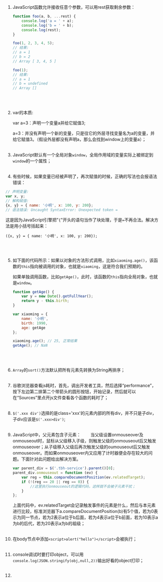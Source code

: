 1. JavaScript函数允许接收任意个参数，可以用rest获取剩余参数：

   ```javascript
   function foo(a, b, ...rest) {
       console.log('a = ' + a);
       console.log('b = ' + b);
       console.log(rest);
   }
   
   foo(1, 2, 3, 4, 5);
   // 结果:
   // a = 1
   // b = 2
   // Array [ 3, 4, 5 ]
   
   foo(1);
   // 结果:
   // a = 1
   // b = undefined
   // Array []
   ```

   <br><br> 

2. var的本质:

   var a=3：声明一个变量a并给它赋值3;

   a=3：并没有声明一个新的变量，只是往它的外层寻找变量名为a的变量，并给它赋值3。（假设外层都没有声明a，那么会找到window上的变量a）；<br><br> 

3. JavaScript默认有一个全局对象`window`，全局作用域的变量实际上被绑定到`window`的一个属性；<br><br>

4.  有些时候，如果变量已经被声明了，再次赋值的时候，正确的写法也会报语法错误：

   ```javascript
   // 声明变量:
   var x, y;
   // 解构赋值:
   {x, y} = { name: '小明', x: 100, y: 200};
   // 语法错误: Uncaught SyntaxError: Unexpected token =
   ```

   这是因为JavaScript引擎把"`{`"开头的语句当作了块处理，于是`=`不再合法。解决方法是用小括号括起来：

   ```
   ({x, y} = { name: '小明', x: 100, y: 200});
   ```

   <br><br> 

5. 如下面的代码所示：如果以对象的方法形式调用，比如`xiaoming.age()`，该函数的`this`指向被调用的对象，也就是`xiaoming`，这是符合我们预期的。

   如果单独调用函数，比如`getAge()`，此时，该函数的`this`指向全局对象，也就是`window`。

   ```javascript
   function getAge() {
       var y = new Date().getFullYear();
       return y - this.birth;
   }
   
   var xiaoming = {
       name: '小明',
       birth: 1990,
       age: getAge
   };
   
   xiaoming.age(); // 25, 正常结果
   getAge(); // NaN
   ```

   <br><br> 

6. `Array`的`sort()`方法默认把所有元素先转换为String再排序；<br><br> 

7. 谷歌浏览器查看js耗时，首先，调出开发者工具，然后选择“performance”，按下左边第二排第二个带箭头的圆形按钮，开始记录，然后就可以在“Sources”里点开js文件查看各个函数的耗时了；<br><br> 

8. `$('.xxx div')`选择的是class='xxx'的元素内部的所有div，并不只是子div，子div应该是`$('.xxx>div')`;<br><br> 

9. JavaScript中，父元素包含子元素：
   　　当父级设置onmouseover及onmouseout时，鼠标从父级移入子级，则触发父级的onmouseout后又触发onmouseover；从子级移入父级后再次触发父级的oumouseout后又触发onmouseover。而如果onmouseover内又应用了计时器便会存在较大的问题。下面针对此问题给出解决方案。

   ```javascript
   var parent_div = $('.tbh-service').parent()[0];
   parent_div.onmouseout = function (ev) {
       var reg = this.compareDocumentPosition(ev.relatedTarget);
       if (!(reg == 20 || reg == 0)) {
           //这里执行onmouseout的逻辑代码，这样就不会被子元素干扰；
       }
   };
   ```

   上面代码中，ev.relatedTarget会记录触发事件的元素是什么，然后与本元素进行比较，标准浏览器下a.compareDocumentPosition(b)有5个值，若为0表示为同一节点，若为2表示a位于b后面，若为4表示a位于b前面，若为10表示a为b的后代，若为20表示a为b的祖级；<br><br> 

10. 在body节点中添加`<script>alert("hello")</script>`会被执行；<br><br> 

11. console调试时要打印object，可以用`console.log(JSON.stringify(obj,null,2))`输出好看的object打印；<br><br> 

12. 